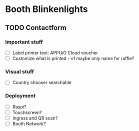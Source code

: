 # Booth Blinkenlights

## TODO Contactform

### Important stuff

* [ ] Label printer text: APPUiO Cloud voucher
* [ ] Customize what is printed - v1 maybe only name for raffle?

### Visual stuff

* [ ] Country chooser searchable

### Deployment

* [ ] Raspi?
* [ ] Touchscreen?
* [ ] Ingress and QR scan?
* [ ] Booth Network?

